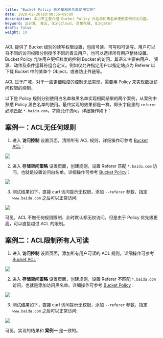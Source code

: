 ```yaml
---
title: "Bucket Policy 白名单和黑名单使用实例"
date: 2020-02-28T10:08:56+09:00
description: 本小节主要介绍 Bucket Policy 白名单和黑名单使用实例相关内容。
keyword: 云计算, 青云, QingCloud, 对象存储, QingStor
draft: false
weight: 10
---
```


ACL 提供了 Bucket 级别的读写权限设置，包括可读、可写和可读写。用户可以将不同的访问权限分别授予不同的青云用户，也可以选择所有用户整体设置。Bucket Policy 允许用户更细粒度的控制 Bucket 的访问。其语义主要由用户、 资源、动作及条件运算符组合定义。例如仅允许指定用户以指定站点为 Referer 以下载 Bucket 中的某单个 Object，或者防止外链等。

ACL 过于广域，对于一些更细粒度的控制无法实现，需要用 Policy 来实现数据访问权限的控制。

以下是 Policy 规则分别使用白名单和黑名单实现相同结果的两个案例，从案例中熟悉 Policy 黑白名单的使用。最终实现的效果都是一样，即头字段里的 `referer` 必须匹配 `*.baidu.com`，才能允许访问。详细操作如下：

## 案例一：ACL无任何规则

1. 进入 **访问控制** 设置页面，清除所有 ACL 规则，详细操作可参考 [Bucket ACL](/storage/object-storage/manual/console/bucket_manage/access_control/#存储空间访问控制bucket-acl)：

![](/storage/object-storage/_images/policy1.png)

2. 进入 **存储空间策略** 设置页面，创建规则，设置 Referer 匹配 `*.baidu.com` 访问，也就是设置访问白名单。详细操作可参考 [Bucket Policy](/storage/object-storage/manual/console/bucket_manage/access_control/#存储空间策略bucket-policy)：

![](/storage/object-storage/_images/policy2.png)

3. 测试结果如下，直接 curl 访问提示无权限，添加 `--referer` 参数，指定 `www.baidu.com` 之后可以正常访问:

![](/storage/object-storage/_images/policy3.png)



可见，ACL 不做任何规则限制，此时默认都无权访问，但是由于 Policy 优先级更高，可以直接越过 ACL 的限制。



## 案例二：ACL限制所有人可读

1. 进入 **访问控制** 设置页面，添加所有用户可读的 ACL 规则，详细操作可参考 [Bucket ACL](/storage/object-storage/manual/console/bucket_manage/access_control/#存储空间访问控制bucket-acl)：

![](/storage/object-storage/_images/policy4.png)

2. 进入 **存储空间策略** 设置页面，创建规则，设置 Referer 不匹配 `*.baidu.com` 访问，也就是添加访问黑名单。详细操作可参考 [Bucket Policy](/storage/object-storage/manual/console/bucket_manage/access_control/#存储空间策略bucket-policy)：

![](/storage/object-storage/_images/policy5.png)

3. 测试结果如下，直接 curl 访问提示无权限，添加 `--referer` 参数，指定 `www.baidu.com` 之后可以正常访问:

![](/storage/object-storage/_images/policy6.png)


可见，实现的结果和 **案例一** 是一致的。

